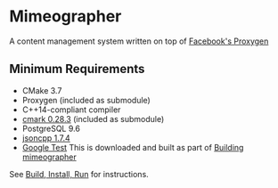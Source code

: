 # Mimeographer

A content management system written on top of [Facebook's Proxygen](https://github.com/facebook/proxygen)

## Minimum Requirements
* CMake 3.7
* Proxygen (included as submodule)
* C++14-compliant compiler
* [cmark 0.28.3](https://github.com/commonmark/CommonMark) (included as submodule)
* PostgreSQL 9.6
* [jsoncpp 1.7.4](https://github.com/open-source-parsers/jsoncpp)
* [Google Test](https://github.com/google/googletest) This is downloaded and built as part of [Building mimeographer](#build)

See [Build, Install, Run](https://github.com/keithmendozasr/mimeographer/wiki/Build,-Install,-Run) for instructions.
